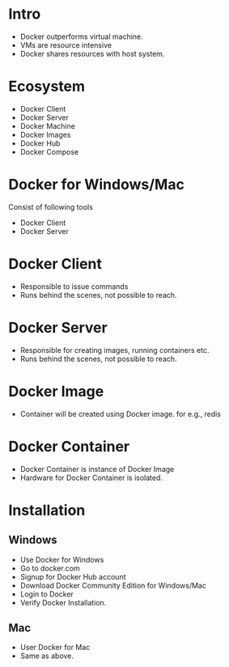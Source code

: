 # Intro

* Docker outperforms virtual machine.
* VMs are resource intensive
* Docker shares resources with host system.



# Ecosystem
* Docker Client
* Docker Server
* Docker Machine
* Docker Images
* Docker Hub
* Docker Compose

# Docker for Windows/Mac
Consist of following tools
* Docker Client
* Docker Server

# Docker Client
* Responsible to issue commands
* Runs behind the scenes, not possible to reach.

# Docker Server
* Responsible for creating images, running containers etc.
* Runs behind the scenes, not possible to reach.

# Docker Image
* Container will be created using Docker image.
for e.g., redis

# Docker Container
* Docker Container is instance of Docker Image
* Hardware for Docker Container is isolated.

# Installation

## Windows
* Use Docker for Windows
* Go to docker.com
* Signup for Docker Hub account
* Download Docker Community Edition for Windows/Mac
* Login to Docker
* Verify Docker Installation.


## Mac
* User Docker for Mac
* Same as above.


